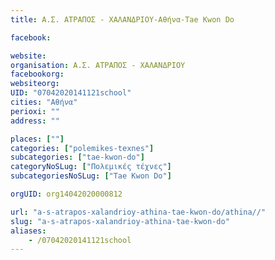 ```yaml
---
title: Α.Σ. ΑΤΡΑΠΟΣ - XAΛΑΝΔΡΙΟΥ-Αθήνα-Tae Kwon Do

facebook:

website:
organisation: Α.Σ. ΑΤΡΑΠΟΣ - XAΛΑΝΔΡΙΟΥ
facebookorg:
websiteorg:
UID: "07042020141121school"
cities: "Αθήνα"
perioxi: ""
address: ""

places: [""]
categories: ["polemikes-texnes"]
subcategories: ["tae-kwon-do"]
categoryNoSLug: ["Πολεμικές τέχνες"]
subcategoriesNoSLug: ["Tae Kwon Do"]

orgUID: org14042020000812

url: "a-s-atrapos-xalandrioy-athina-tae-kwon-do/athina//"
slug: "a-s-atrapos-xalandrioy-athina-tae-kwon-do"
aliases:
    - /07042020141121school
---
```





